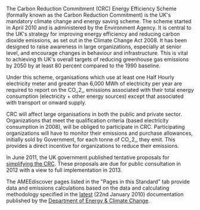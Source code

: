 The Carbon Reduction Commitment (CRC) Energy Efficiency Scheme (formally
known as the Carbon Reduction Commitment) is the UK's mandatory climate
change and energy saving scheme. The scheme started in April 2010 and is
administered by the Environment Agency. It is central to the UK's
strategy for improving energy efficiency and reducing carbon dioxide
emissions, as set out in the Climate Change Act 2008. It has been
designed to raise awareness in large organizations, especially at senior
level, and encourage changes in behaviour and infrastructure. This is
vital to achieving th UK's overall targets of reducing greenhouse gas
emissions by 2050 by at least 80 percent compared to the 1990 baseline.

Under this scheme, organisations which use at least one Half Hourly
electricity meter and greater than 6,000 MWh of electricity per year are
required to report on the CO,,2,, emissions associated with their total
energy consumption (electricity + other energy sources) except that
associated with transport or onward supply.

CRC will affect large organisations in both the public and private
sector. Organizations that meet the qualification criteria (based
electricity consumption in 2008), will be obliged to participate in CRC.
Participating organizations will have to monitor their emissions and
purchase allowances, initially sold by Government, for each tonne of
CO,,2,, they emit. This provides a direct incentive for organizations to
reduce their emissions.

In June 2011, the UK government published tentative proposals for
[simplifying the
CRC](http://www.decc.gov.uk/media/viewfile.ashx?filetype=4&filepath=11/cutting-emissions/crc-efficiency/2088-simplifying-crc-next-steps.pdf&minwidth=true).
These proposals are due for public consultation in 2012 with a view to
full implementation in 2013.

The AMEEdiscover pages listed in the "Pages in this Standard" tab
provide data and emissions calculations based on the data and
calculating methodology specified in the
[latest](http://www.decc.gov.uk/Media/viewfile.ashx?FilePath=What%20we%20do\\A%20low%20carbon%20UK\\crc\\1_20100122101538_e_@@_crcconversiontable.pdf&filetype=4)
(22nd January 2010) documentation published by the [Department of Energy
& Climate Change](http://www.decc.gov.uk/).
